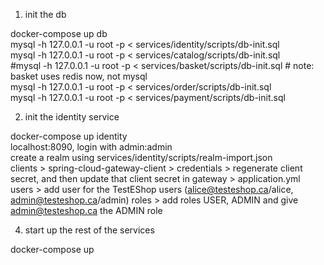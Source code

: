 1. init the db  

docker-compose up db  
mysql -h 127.0.0.1 -u root -p < services/identity/scripts/db-init.sql  
mysql -h 127.0.0.1 -u root -p < services/catalog/scripts/db-init.sql  
#mysql -h 127.0.0.1 -u root -p < services/basket/scripts/db-init.sql # note: basket uses redis now, not mysql  
mysql -h 127.0.0.1 -u root -p < services/order/scripts/db-init.sql  
mysql -h 127.0.0.1 -u root -p < services/payment/scripts/db-init.sql  

2. init the identity service

docker-compose up identity  
localhost:8090, login with admin:admin  
create a realm using services/identity/scripts/realm-import.json  
clients > spring-cloud-gateway-client > credentials > regenerate client secret, and then update that client secret in gateway > application.yml
users > add user for the TestEShop users (alice@testeshop.ca/alice, admin@testeshop.ca/admin)
roles > add roles USER, ADMIN and give admin@testeshop.ca the ADMIN role

4. start up the rest of the services

docker-compose up  
